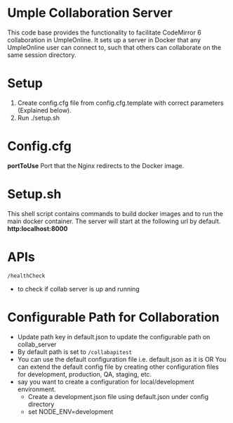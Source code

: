 # Umple Collaboration Server
This code base provides the functionality to facilitate CodeMirror 6 collaboration in UmpleOnline. It sets up a server in Docker that any UmpleOnline user can connect to, such that others can collaborate on the same session directory.

# Setup
1. Create config.cfg file from config.cfg.template with correct parameters (Explained below).
2. Run ./setup.sh


# Config.cfg
__portToUse__
Port that the Nginx redirects to the Docker image. 


# Setup.sh
This shell script contains commands to build docker images and to run the main docker container. The server will start at the following url by default.  
__http:localhost:8000__  

# APIs
`/healthCheck`
- to check if collab server is up and running

# Configurable Path for Collaboration
- Update path key in default.json to update the configurable path on collab_server
- By default path is set to `/collabapitest`
- You can use the default configuration file i.e. default.json as it is OR You can extend the default config file by creating other configuration files for development, production, QA, staging, etc.
- say you want to create a configuration for local/development environment.
    - Create a development.json file using default.json under config directory
    - set NODE_ENV=development